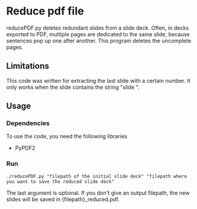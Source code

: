 # Reduce pdf file

reducePDF.py deletes redundant slides from a slide deck. Often, in decks exported to PDF, multiple pages are dedicated to the same slide, because sentences pop up one after another. This program deletes the uncomplete pages.


## Limitations

This code was written for extracting the last slide with a certain number. It only works when the slide contains the string "slide <number>".

## Usage
### Dependencies

To use the code, you need the following libraries
- PyPDF2

### Run

```
./reducePDF.py "filepath of the initial slide deck" "filepath where you want to save the reduced slide deck"
```
The last argument is optional. If you don't give an output filepath, the new slides will be saved in {filepath}_reduced.pdf.